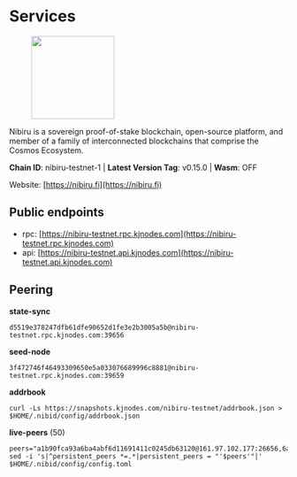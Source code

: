 # Services

<figure><img src="https://raw.githubusercontent.com/kj89/testnet_manuals/main/pingpub/logos/nibiru.png" width="150" alt=""><figcaption></figcaption></figure>

Nibiru is a sovereign proof-of-stake blockchain, open-source platform,  and member of a family of interconnected blockchains that comprise the Cosmos Ecosystem.

**Chain ID**: nibiru-testnet-1 | **Latest Version Tag**: v0.15.0 | **Wasm**: OFF

Website: [https://nibiru.fi](https://nibiru.fi)


## Public endpoints

* rpc: [https://nibiru-testnet.rpc.kjnodes.com](https://nibiru-testnet.rpc.kjnodes.com)
* api: [https://nibiru-testnet.api.kjnodes.com](https://nibiru-testnet.api.kjnodes.com)

## Peering

**state-sync**

```
d5519e378247dfb61dfe90652d1fe3e2b3005a5b@nibiru-testnet.rpc.kjnodes.com:39656
```

**seed-node**

```
3f472746f46493309650e5a033076689996c8881@nibiru-testnet.rpc.kjnodes.com:39659
```

**addrbook**
```
curl -Ls https://snapshots.kjnodes.com/nibiru-testnet/addrbook.json > $HOME/.nibid/config/addrbook.json
```

**live-peers** (50)
```
peers="a1b90fca93a6ba4abf6d11691411c0245db63120@161.97.102.177:26656,6a92105f6a391d05af6cff5ecb6c74dd65748312@38.242.202.178:26656,80afdf94ee9e710b8ebcbe66da394a4fd9ccdc02@49.12.228.27:26656,1a055b9fa60573458d4b54c2981fc749023c85e7@108.175.1.36:26656,6692cf5cc5ad3568d3195a5b009f5d6b05ccfc82@135.181.178.53:28656,bcb512c885af3a3c26cf0b09b7a0c060e7064703@167.235.145.81:26656,5333b5f22ea6fc98fba9770f8af81c934e2f04eb@64.227.38.252:39656,d22cca3347f2832b0507fb105cdd2e8b49ea74f6@95.217.118.96:27211,49ee8e65e47d86799d26f54937304da04c2cc2b6@144.91.85.204:46656,17c063cb7a1651ce03ec34085279cf1c0a91adc8@195.201.126.156:26656,1fab40dbac9b93ae894d309ad960ccdf969fa031@116.202.100.52:26656,a9f081cbbfbb4fcef59933eec0c90022394e3264@65.109.85.225:7020,7eef7a745c6f2fbc3bb8e418b958b4597595846d@135.181.158.36:26656,afe1a8d392b2caaa02c51165dd2b37e0181dacf9@65.108.72.233:21656,5c30c7e8240f2c4108822020ae95d7b5da727e54@65.108.75.107:19656,ecd59e05961b5c0b6143f24c6665cd26609ece7d@5.199.143.253:26656,46e5b15ed5e1273f519df8cf232f961e07a748ed@209.126.1.248:29656,de519861f9754a6934681af8c725ecb1fbc73658@161.97.142.41:26651,d7238aef4f427ad9a03c6f4fae8af6bb009e99d3@213.133.102.206:11036,5c38d58ce4a5960ca65ce0e8030d3d087254285f@167.235.145.85:26656,10f5f637ecc7c039d7bf87b1dc33e016472edeab@198.251.75.156:39656,9516c301471d1c5ac9825517f0883cd383438d13@144.91.113.46:26656,27c1bfd195aab3d98f7d7194942abcc125212696@167.235.145.80:26656,59a91ec19b0136acbe36305ecb69c96281ad7b31@141.95.20.166:26656,f25927828683587e3367e1e4940f4ff593663b45@5.161.106.17:39656,24d00ca928b73606cfceef7c3f568afdaef9b615@43.155.110.167:26656,0caedae543d21fe055dbabc195225b38a48951cd@173.249.0.229:26656,09de7d3f5acc5e421247a582aa50d601571415fb@81.16.237.150:26656,493fff16bb92d8684edc47d630b2174e4307dfd4@185.213.138.217:26656,03010515fbba01893754eabe0f309866f3d68edf@85.114.132.101:26656,2b93c4402a26adc73e043d9a35f3cedd4aea311b@149.102.129.200:26656,5eecfdf089428a5a8e52d05d18aae1ad8503d14c@65.108.141.109:19656,908c3a4762444e4bbc077f8fe6876095b4fff929@34.125.164.121:26656,3a83fab1b53576328304a31e16bc3c741a09754a@159.69.120.18:26656,61afe5235e28c9eb62838bee04d912a28a74ecf4@185.218.126.102:39656,7af8eaeb8bb75c47098b8b4dc183bb213e17b75f@5.182.39.209:26656,66a348611bdf07f7754687d68405d3c53ff0c396@62.113.116.80:39656,a85877650a521c6ae852ce755bc8d3bcbc01fdea@194.233.87.73:26656,3f294652d5ecac9497a9c3f8a96147bcf5ba43ec@95.111.238.216:26656,afac65cfec4090e8af72f31bed047b56600a7702@45.85.146.252:26656,b32bb87364a52df3efcbe9eacc178c96b35c823a@135.181.115.111:27656,fe6222472da3cfdb1d726f08ec148c43efbfefb2@173.249.59.70:33656,f8863b4e0afc4861183b5e1bc2de262dc672b82e@65.21.91.50:60856,2a3bbb85269425894be623e5f70453fd8a00313f@5.161.128.224:26656,7766f72828127935e04d2024c64c218998d9fb0a@164.92.126.192:26656,5028d002ee4e53577b7c9b7ca0a61c793bb9d42e@46.101.19.76:39656,9910ade0ce48d3c7044f765ad367d7828e04f18f@154.26.129.113:26656,e8234095e0e6875041201a449ca25eb151f85fe7@37.144.210.195:26656,776d7b1fed01f426234be094775e3c80db39301a@51.161.12.92:26656,3f472746f46493309650e5a033076689996c8881@65.109.68.190:39659"
sed -i 's|^persistent_peers *=.*|persistent_peers = "'$peers'"|' $HOME/.nibid/config/config.toml
```
